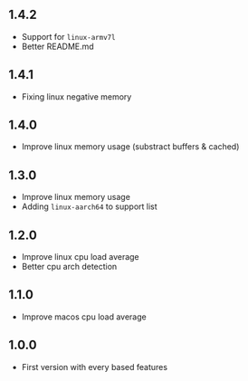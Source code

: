 ## 1.4.2

- Support for `linux-armv7l`
- Better README.md

## 1.4.1

- Fixing linux negative memory

## 1.4.0

- Improve linux memory usage (substract buffers & cached)

## 1.3.0

- Improve linux memory usage
- Adding `linux-aarch64` to support list

## 1.2.0

- Improve linux cpu load average
- Better cpu arch detection

## 1.1.0

- Improve macos cpu load average

## 1.0.0

- First version with every based features
